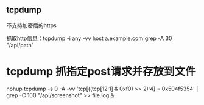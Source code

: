 ## tcpdump

不支持加密后的https

抓取http信息：tcpdump -i any -vv host a.example.com|grep -A 30 "/api/path"

# tcpdump 抓指定post请求并存放到文件
nohup tcpdump -s 0 -A -vv 'tcp[((tcp[12:1] & 0xf0) >> 2):4] = 0x504f5354' | grep -C 100 "/api/screenshot" >> file.log &
